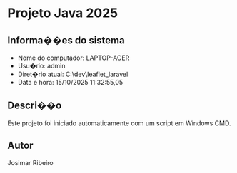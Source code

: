 # Projeto Java 2025 
 
## Informa��es do sistema 
- Nome do computador: LAPTOP-ACER 
- Usu�rio: admin 
- Diret�rio atual: C:\dev\leaflet_laravel 
- Data e hora: 15/10/2025 11:32:55,05 
 
## Descri��o 
Este projeto foi iniciado automaticamente com um script em Windows CMD. 
 
## Autor 
Josimar Ribeiro 
 

